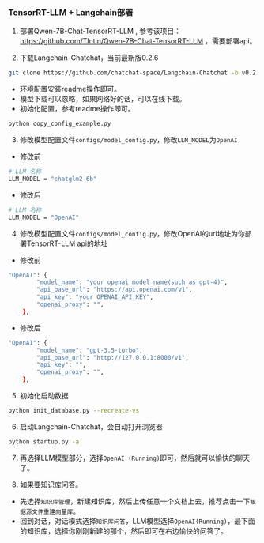 ### TensorRT-LLM + Langchain部署

1. 部署Qwen-7B-Chat-TensorRT-LLM , 参考该项目：https://github.com/Tlntin/Qwen-7B-Chat-TensorRT-LLM ，需要部署api。


2. 下载Langchain-Chatchat，当前最新版0.2.6
```bash
git clone https://github.com/chatchat-space/Langchain-Chatchat -b v0.2.6
```
- 环境配置安装readme操作即可。
- 模型下载可以忽略，如果网络好的话，可以在线下载。
- 初始化配置，参考readme操作即可。
```bash
python copy_config_example.py
```

3. 修改模型配置文件`configs/model_config.py`，修改`LLM_MODEL`为`OpenAI`
- 修改前
```bash
# LLM 名称
LLM_MODEL = "chatglm2-6b"
```

- 修改后
```bash
# LLM 名称
LLM_MODEL = "OpenAI"
```

4. 修改模型配置文件`configs/model_config.py`，修改OpenAI的url地址为你部署TensorRT-LLM api的地址
- 修改前
```bash
"OpenAI": {
        "model_name": "your openai model name(such as gpt-4)",
        "api_base_url": "https://api.openai.com/v1",
        "api_key": "your OPENAI_API_KEY",
        "openai_proxy": "",
    },
```

- 修改后
```bash
"OpenAI": {
        "model_name": "gpt-3.5-turbo",
        "api_base_url": "http://127.0.0.1:8000/v1",
        "api_key": "",
        "openai_proxy": "",
    },
```

5. 初始化启动数据
```bash
python init_database.py --recreate-vs
```

6. 启动Langchain-Chatchat，会自动打开浏览器
```bash
python startup.py -a
```

7. 再选择LLM模型部分，选择`OpenAI (Running)`即可，然后就可以愉快的聊天了。

8. 如果要知识库问答。
- 先选择`知识库管理`，新建知识库，然后上传任意一个文档上去，推荐点击一下`根据源文件重建向量库`。
- 回到对话，对话模式选择`知识库问答`，LLM模型选择`OpenAI(Running)`，最下面的知识库，选择你刚刚新建的那个，然后即可在右边愉快的问答了。
